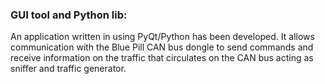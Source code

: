 ###  GUI tool and Python lib:

An application written in using PyQt/Python  has been developed. It allows communication with the Blue Pill CAN bus dongle to send commands and receive information on the traffic that circulates on the CAN bus acting as sniffer and traffic generator.
